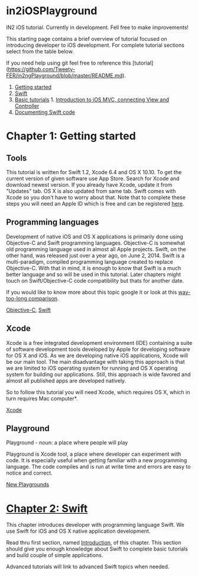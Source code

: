 # in2iOSPlayground

IN2 iOS tutorial. Currently in development. Fell free to make improvements!

This starting page contains a brief overview of tutorial focused on introducing developer to iOS development. For complete tutorial sections select from the table below.

If you need help using git feel free to reference this [tutorial] (https://github.com/Tweety-FER/in2ngPlayground/blob/master/README.md).

  1. [Getting started](https://github.com/Rep2/in2iOSPlayground/blob/master/Chapter%201:%20Getting%20started.md)
  2. [Swift](https://github.com/Rep2/in2iOSPlayground/blob/master/Chapter%202:%20Swift.md)
  3. [Basic tutorials](https://github.com/Rep2/in2iOSPlayground/blob/master/Chapter%203:%20Basic%20tutorials/Chapter%203:%20Basic%20tutorials.md)
    1. [Introduction to iOS MVC, connecting View and Controller](https://github.com/Rep2/in2iOSPlayground/blob/master/Chapter%203:%20Basic%20tutorials/Introduction%20to%20iOS%20MVC%2C%20connecting%20View%20and%20Controller.md)
  4. [Documenting Swift code](https://github.com/Rep2/in2iOSPlayground/blob/master/Documenting%20Swift%20code.md)

# Chapter 1: Getting started

## Tools 

This tutorial is written for Swift 1.2, Xcode 6.4 and OS X 10.10. To get the current version of given software use App Store. Search for Xcode and download newest version. If you already have Xcode, update it from "Updates" tab. OS X is also updated from same tab. Swift comes with Xcode so you don't have to worry about that. Note that to complete these steps you will need an Apple ID which is free and can be registered [here](https://appleid.apple.com/).

## Programming languages

Development of native iOS and OS X applications is primarily done using Objective-C and Swift programming languages. Objective-C is somewhat old programming language used in almost all Apple projects. Swift, on the other hand, was released just over a year ago, on June 2, 2014. Swift is a multi-paradigm, compiled programming language created to replace Objective-C. With that in mind, it is enough to know that Swift is a much better language and so will be used in this tutorial. Later chapters might touch on Swift/Objective-C code compatibility but thats for another date.

If you would like to know more about this topic google it or look at this [way-too-long comparison](https://drive.google.com/file/d/0B8-FB-5dSkm3ZnZHVFB1SmtvQW8/view?usp=sharing).

[Objective-C](https://en.wikipedia.org/wiki/Objective-C), [Swift](https://en.wikipedia.org/wiki/Swift_(programming_language))

## Xcode

Xcode is a free integrated development environment (IDE) containing a suite of software development tools developed by Apple for developing software for OS X and iOS. As we are developing native iOS applications, Xcode will be our main tool. The main disadvantage with taking this approach is that we are limited to iOS operating system for running and OS X operating system for building our applications. Still, this approach is wide favored and almost all published apps are developed natively.

So to follow this tutorial you will need Xcode, which requires OS X, which in turn requires Mac computer*. 

[Xcode](https://en.wikipedia.org/wiki/Xcode)

## Playground

Playground - noun: a place where people will play

Playground is Xcode tool, a place where developer can experiment with code. It is especially useful when getting familiar with a new programming language. The code compiles and is run at write time and errors are easy to notice and correct. 

[New Playgrounds](https://developer.apple.com/swift/blog/?id=24)


# [Chapter 2: Swift](https://github.com/Rep2/in2iOSPlayground/blob/master/Chapter%202:%20Swift.md)

This chapter introduces developer with programming language Swift. We use Swift for iOS and OS X native application development.

Read thru first section, named [Introduction](https://github.com/Rep2/in2iOSPlayground/blob/master/Chapter%202:%20Swift.md#introduction), of this chapter. This section should give you enough knowledge about Swift to complete basic tutorials and build couple of simple applications. 

Advanced tutorials will link to advanced Swift topics when needed.


